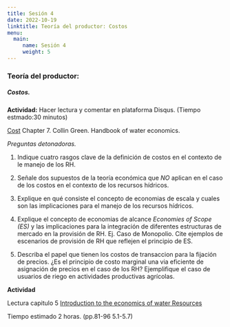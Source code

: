 ```yaml
---
title: Sesión 4
date: 2022-10-19
linktitle: Teoría del productor: Costos
menu:
  main:
     name: Sesión 4
     weight: 5
---
```

  

### Teoría del productor: 

##### Costos.

**Actividad:** Hacer lectura y comentar en plataforma Disqus.  (Tiempo estmado:30 minutos)

[Cost](https://drive.google.com/file/d/1AUzxdA6DTaOnFZrcnsei2e5qzH7me6ff/view?usp=sharing)  Chapter  7. Collin Green. Handbook of water economics. 

*Preguntas detonadoras.*

1. Indique cuatro rasgos clave de la definición de costos en el contexto de  le manejo de los RH. 

2. Señale dos supuestos de la teoría económica que *NO* aplican en el caso de los costos en el contexto de los recursos hídricos. 

3. Explique en qué consiste el concepto de economias de escala y cuales son las implicaciones para el manejo de los recursos hídricos. 
 
4. Explique el concepto de economias de alcance *Economies of Scope (ES)*  y las implicaciones para la integración de diferentes estructuras de mercado en la provisión de RH.  Ej. Caso de Monopolio. Cite ejemplos de escenarios de provisión de RH que reflejen el principio de ES. 

5. Describa el papel que tienen los costos de transaccion para la fijación de precios. ¿Es el principio de costo marginal una via eficiente de asignación de precios en el caso de los RH? Ejemplifique el caso de  usuarios de riego en actividades productivas agrícolas. 



**Actividad** 

Lectura capitulo 5 [Introduction to the economics of water Resources](https://drive.google.com/file/d/1kGQO1XsnrqKCI5sxthq3Nkwf0NGA3XZd/view?usp=sharing)

Tiempo estimado 2 horas. (pp.81-96 5.1-5.7)

  